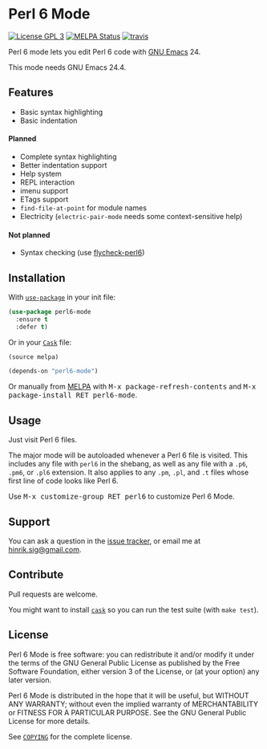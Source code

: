 # Perl 6 Mode

[![License GPL 3][badge-license]][copying]
[![MELPA Status](http://melpa.org/packages/perl6-mode-badge.svg)](http://melpa.org/#/perl6-mode)
[![travis][badge-travis]][travis]

Perl 6 mode lets you edit Perl 6 code with [GNU Emacs][] 24.

This mode needs GNU Emacs 24.4.

## Features

* Basic syntax highlighting
* Basic indentation

#### Planned

* Complete syntax highlighting
* Better indentation support
* Help system
* REPL interaction
* imenu support
* ETags support
* `find-file-at-point` for module names
* Electricity (`electric-pair-mode` needs some context-sensitive help)

#### Not planned

* Syntax checking (use [flycheck-perl6][])

## Installation

With [`use-package`][use-package] in your init file:

```el
(use-package perl6-mode
  :ensure t
  :defer t)
```

Or in your [`Cask`][cask] file:

```el
(source melpa)

(depends-on "perl6-mode")
```
Or manually from [MELPA][] with <kbd>M-x package-refresh-contents</kbd>
and <kbd>M-x package-install RET perl6-mode</kbd>.

## Usage

Just visit Perl 6 files.

The major mode will be autoloaded whenever a Perl 6 file is visited.
This includes any file with `perl6` in the shebang, as well as any file
with a `.p6`, `.pm6`, or `.pl6` extension. It also applies to any `.pm`,
`.pl`, and `.t` files whose first line of code looks like Perl 6.

Use <kbd>M-x customize-group RET perl6</kbd> to customize Perl 6 Mode.

## Support

You can ask a question in the [issue tracker][], or email me at
hinrik.sig@gmail.com.

## Contribute

Pull requests are welcome.

You might want to install [`cask`][cask] so you can run the test suite
(with `make test`).

## License

Perl 6 Mode is free software: you can redistribute it and/or modify it
under the terms of the GNU General Public License as published by the
Free Software Foundation, either version 3 of the License, or (at your
option) any later version.

Perl 6 Mode is distributed in the hope that it will be useful, but
WITHOUT ANY WARRANTY; without even the implied warranty of
MERCHANTABILITY or FITNESS FOR A PARTICULAR PURPOSE.  See the GNU General
Public License for more details.

See [`COPYING`][copying] for the complete license.

[badge-license]: https://img.shields.io/badge/license-GPL_3-green.svg
[COPYING]: https://github.com/hinrik/perl6-mode/blob/master/COPYING
[travis]: https://travis-ci.org/hinrik/perl6-mode
[badge-travis]: https://travis-ci.org/hinrik/perl6-mode.svg?branch=master
[GNU Emacs]: https://www.gnu.org/software/emacs/
[flycheck-perl6]: https://github.com/hinrik/flycheck-perl6
[MELPA]: http://melpa.milkbox.net/
[use-package]: https://github.com/jwiegley/use-package
[Cask]: http://cask.github.io/
[Issue tracker]: https://github.com/hinrik/perl6-mode/issues
